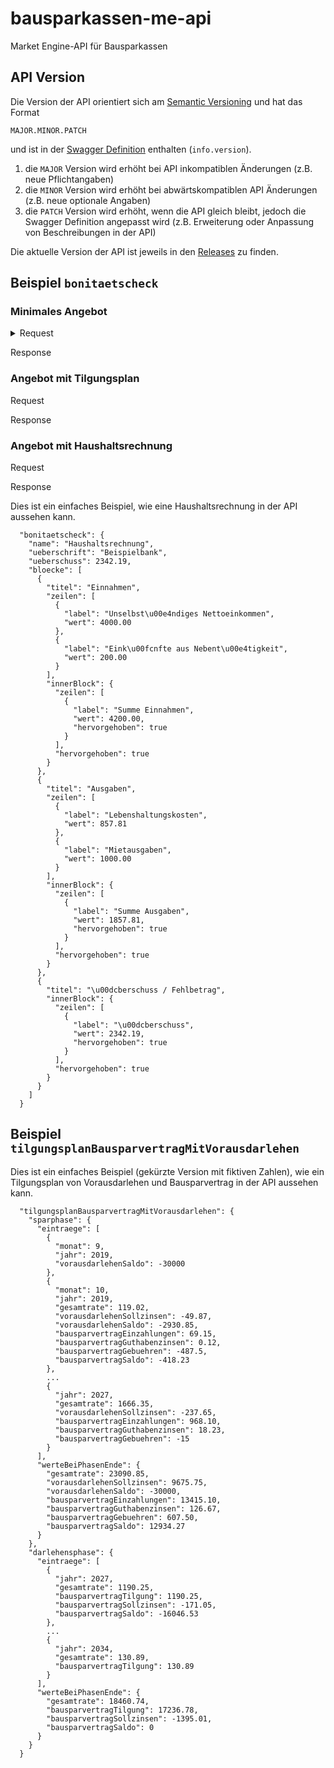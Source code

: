 # bausparkassen-me-api
Market Engine-API für Bausparkassen

## API Version

Die Version der API orientiert sich am [Semantic Versioning](https://semver.org/) und hat das Format

`MAJOR.MINOR.PATCH`

und ist in der [Swagger Definition](https://github.com/europace-privatkredit/bausparkassen-me-api/blob/master/swagger.yml) enthalten (`info.version`).

1. die `MAJOR` Version wird erhöht bei API inkompatiblen Änderungen (z.B. neue Pflichtangaben)
2. die `MINOR` Version wird erhöht bei abwärtskompatiblen API Änderungen (z.B. neue optionale Angaben)
3. die `PATCH` Version wird erhöht, wenn die API gleich bleibt, jedoch die Swagger Definition angepasst wird (z.B. Erweiterung oder Anpassung von Beschreibungen in der API)

Die aktuelle Version der API ist jeweils in den [Releases](https://github.com/europace-privatkredit/bausparkassen-me-api/releases) zu finden.

## Beispiel `bonitaetscheck`

### Minimales Angebot

<details><summary>Request</summary>
<p>
```json
{"foo":  "bar"}
```
</p>
</details>

Response

### Angebot mit Tilgungsplan

Request

Response

### Angebot mit Haushaltsrechnung

Request

Response

Dies ist ein einfaches Beispiel, wie eine Haushaltsrechnung in der API aussehen kann.

```
  "bonitaetscheck": {
    "name": "Haushaltsrechnung",
    "ueberschrift": "Beispielbank",
    "ueberschuss": 2342.19,
    "bloecke": [
      {
        "titel": "Einnahmen",
        "zeilen": [
          {
            "label": "Unselbst\u00e4ndiges Nettoeinkommen",
            "wert": 4000.00
          },
          {
            "label": "Eink\u00fcnfte aus Nebent\u00e4tigkeit",
            "wert": 200.00
          }
        ],
        "innerBlock": {
          "zeilen": [
            {
              "label": "Summe Einnahmen",
              "wert": 4200.00,
              "hervorgehoben": true
            }
          ],
          "hervorgehoben": true
        }
      },
      {
        "titel": "Ausgaben",
        "zeilen": [
          {
            "label": "Lebenshaltungskosten",
            "wert": 857.81
          },
          {
            "label": "Mietausgaben",
            "wert": 1000.00
          }
        ],
        "innerBlock": {
          "zeilen": [
            {
              "label": "Summe Ausgaben",
              "wert": 1857.81,
              "hervorgehoben": true
            }
          ],
          "hervorgehoben": true
        }
      },
      {
        "titel": "\u00dcberschuss / Fehlbetrag",
        "innerBlock": {
          "zeilen": [
            {
              "label": "\u00dcberschuss",
              "wert": 2342.19,
              "hervorgehoben": true
            }
          ],
          "hervorgehoben": true
        }
      }
    ]
  }
  ```

## Beispiel `tilgungsplanBausparvertragMitVorausdarlehen`

Dies ist ein einfaches Beispiel (gekürzte Version mit fiktiven Zahlen), wie ein Tilgungsplan von Vorausdarlehen und Bausparvertrag in der API aussehen kann.

```
  "tilgungsplanBausparvertragMitVorausdarlehen": {
    "sparphase": {
      "eintraege": [
        {
          "monat": 9,
          "jahr": 2019,
          "vorausdarlehenSaldo": -30000
        },
        {
          "monat": 10,
          "jahr": 2019,
          "gesamtrate": 119.02,
          "vorausdarlehenSollzinsen": -49.87,
          "vorausdarlehenSaldo": -2930.85,
          "bausparvertragEinzahlungen": 69.15,
          "bausparvertragGuthabenzinsen": 0.12,
          "bausparvertragGebuehren": -487.5,
          "bausparvertragSaldo": -418.23
        },
        ...
        {
          "jahr": 2027,
          "gesamtrate": 1666.35,
          "vorausdarlehenSollzinsen": -237.65,
          "bausparvertragEinzahlungen": 968.10,
          "bausparvertragGuthabenzinsen": 18.23,
          "bausparvertragGebuehren": -15
        }
      ],
      "werteBeiPhasenEnde": {
        "gesamtrate": 23090.85,
        "vorausdarlehenSollzinsen": 9675.75,
        "vorausdarlehenSaldo": -30000,
        "bausparvertragEinzahlungen": 13415.10,
        "bausparvertragGuthabenzinsen": 126.67,
        "bausparvertragGebuehren": 607.50,
        "bausparvertragSaldo": 12934.27
      }
    },
    "darlehensphase": {
      "eintraege": [
        {
          "jahr": 2027,
          "gesamtrate": 1190.25,
          "bausparvertragTilgung": 1190.25,
          "bausparvertragSollzinsen": -171.05,
          "bausparvertragSaldo": -16046.53
        },
        ...
        {
          "jahr": 2034,
          "gesamtrate": 130.89,
          "bausparvertragTilgung": 130.89
        }
      ],
      "werteBeiPhasenEnde": {
        "gesamtrate": 18460.74,
        "bausparvertragTilgung": 17236.78,
        "bausparvertragSollzinsen": -1395.01,
        "bausparvertragSaldo": 0
      }
    }
  }
```
